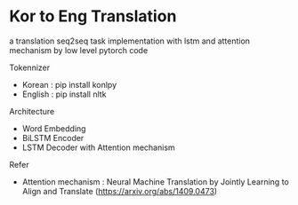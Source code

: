 # Kor to Eng Translation
a translation seq2seq task implementation with lstm and attention mechanism by low level pytorch code


Tokennizer  
- Korean : pip install konlpy
- English : pip install nltk


Architecture
- Word Embedding
- BiLSTM Encoder
- LSTM Decoder with Attention mechanism


Refer
- Attention mechanism : Neural Machine Translation by Jointly Learning to Align and Translate (https://arxiv.org/abs/1409.0473)
